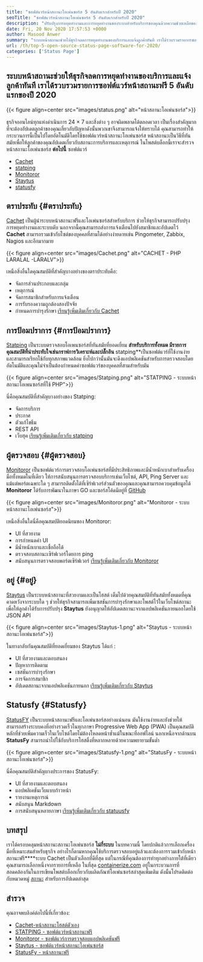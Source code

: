 ```yaml
---
title: "ซอฟต์แวร์หน้าสถานะโอเพ่นซอร์ส 5 อันดับแรกสำหรับปี 2020" 
seoTitle: "ซอฟต์แวร์หน้าสถานะโอเพ่นซอร์ส 5 อันดับแรกสำหรับปี 2020" 
description: "ปรับปรุงการหยุดทำงานและการหยุดทำงานของระบบสำหรับบริการของคุณด้วยความช่วยเหลือของระบบหน้าสถานะฟรีและโอเพ่นซอร์ส ส่งการแจ้งเตือนเพื่ออัปเดตลูกค้า" 
date: Fri, 20 Nov 2020 17:57:53 +0000
author: Masood Anwer
summary: "ระบบหน้าสถานะช่วยให้ธุรกิจลดการหยุดทำงานของบริการและแจ้งลูกค้าทันที เราได้รวบรวมรายการซอฟต์แวร์หน้าสถานะฟรี 5 อันดับแรกของปี 2020" 
url: /th/top-5-open-source-status-page-software-for-2020/
categories: ['Status Page']
---
```


## ระบบหน้าสถานะช่วยให้ธุรกิจลดการหยุดทำงานของบริการและแจ้งลูกค้าทันที เราได้รวบรวมรายการซอฟต์แวร์หน้าสถานะฟรี 5 อันดับแรกของปี 2020

{{< figure align=center src="images/status.png" alt="หน้าสถานะโอเพ่นซอร์ส">}}

ธุรกิจออนไลน์ทุกแห่งดำเนินการ 24 × 7 และสิ่งต่าง ๆ อาจผิดพลาดได้ตลอดเวลา เป็นเรื่องสำคัญมากที่จะต้องอัปเดตลูกค้าของคุณเกี่ยวกับปัญหาดังนั้นพวกเขาจึงสามารถแจ้งให้ทราบได้ คุณสามารถทำให้กระบวนการนี้เป็นไปโดยอัตโนมัติโดยใช้ซอฟต์แวร์หน้าสถานะโอเพ่นซอร์ส หน้าสถานะเป็นวิธีที่ทันสมัยเพื่อให้ลูกค้าของคุณอัปเดตเกี่ยวกับสถานะการบริการและเหตุการณ์ ในโพสต์บล็อกนี้เราจะสำรวจหน้าสถานะโอเพ่นซอร์ส  **ต่อไปนี้**  ซอฟต์แวร์
  * [Cachet][1]
  * [statping][2]
  * [Monitoror][3]
  * [Staytus][4]
  * [statusfy][5]

## ตราประทับ {#ตราประทับ}

[Cachet][6] เป็นผู้นำระบบหน้าสถานะฟรีและโอเพ่นซอร์สสำหรับบริการ ช่วยให้ธุรกิจสามารถปรับปรุงการหยุดทำงานและระบบดับ นอกจากนี้คุณสามารถส่งการแจ้งเตือนไปยังสมาชิกและอัปเดตไว้  **Cachet**  สามารถรวมเข้ากับไซต์ของบุคคลที่สามได้อย่างง่ายดายเช่น Pingometer, Zabbix, Nagios และอีกมากมาย

{{< figure align=center src="images/Cachet.png" alt="CACHET - PHP LARALAL -LARALV">}}

เหนือสิ่งอื่นใดคุณสมบัติที่สำคัญบางอย่างของตราประทับคือ:
  * จัดการส่วนประกอบและกลุ่ม
  * เหตุการณ์
  * จัดการสมาชิกสำหรับการแจ้งเตือน
  * การรับรองความถูกต้องสองปัจจัย
  * กำหนดการบำรุงรักษา
[เรียนรู้เพิ่มเติมเกี่ยวกับ Cachet][7]

## การป้อมปราการ {#การป้อมปราการ}

[Statping][8] เป็นระบบตรวจสอบโอเพนซอร์สที่ทันสมัยที่ยอดเยี่ยม  **สำหรับบริการทั้งหมด มีรายการคุณสมบัติที่น่าประทับใจเช่นกราฟการวิเคราะห์และปลั๊กอิน**  statping**เป็นซอฟต์แวร์ที่ใช้งานง่ายและสามารถเรียกใช้กับทุกสภาพแวดล้อม ยิ่งไปกว่านั้นมันจะดึงแอปพลิเคชันสำหรับการตรวจสอบโดยอัตโนมัติและคุณไม่จำเป็นต้องกำหนดค่าซอฟต์แวร์ของบุคคลที่สามสำหรับมัน

{{< figure align=center src="images/Statping.png" alt="STATPING - ระบบหน้าสถานะโอเพนซอร์สที่ใช้ PHP">}}

นี่คือคุณสมบัติที่สำคัญบางอย่างของ Statping:
  * จัดการบริการ
  * ประกาศ
  * ตัวแก้ไขธีม
  * REST API
  * เว็บฮุค
[เรียนรู้เพิ่มเติมเกี่ยวกับ statping][9]

## ผู้ตรวจสอบ {#ผู้ตรวจสอบ}

[Monitoror][10] เป็นซอฟต์แวร์การตรวจสอบโอเพ่นซอร์สที่มีประสิทธิภาพและมีน้ำหนักเบาสำหรับเครื่องมือทั้งหมดในที่เดียว ให้การสนับสนุนการตรวจสอบบริการเช่นเว็บไซต์, API, Ping Server และแม้แต่พอร์ตเฉพาะใด ๆ สามารถติดตั้งได้ที่เซิร์ฟเวอร์ส่วนตัวของคุณและคุณสามารถควบคุมข้อมูลได้  **Monitoror**  ได้รับการพัฒนาในภาษา GO และซอร์สโค้ดมีอยู่ที่ [GitHub][11]

{{< figure align=center src="images/Monitoror.png" alt="Monitoror - ระบบหน้าสถานะโอเพ่นซอร์ส">}}

เหนือสิ่งอื่นใดนี่คือคุณสมบัติยอดนิยมของ Monitoror:
  * UI ที่สวยงาม
  * การกำหนดค่า UI
  * มีน้ำหนักเบาและเชื่อถือได้
  * ตรวจสอบสถานะเซิร์ฟเวอร์โดยการ ping
  * สนับสนุนการตรวจสอบพอร์ตเซิร์ฟเวอร์
[เรียนรู้เพิ่มเติมเกี่ยวกับ Monitoror][12]

## อยู่ {#อยู่}

[Staytus][13] เป็นระบบหน้าสถานะที่สวยงามและเป็นโฮสต์ เต็มไปด้วยคุณสมบัติที่ทันสมัยทั้งหมดที่คุณคาดหวังจากระบบใด ๆ ช่วยให้ธุรกิจสามารถเพิ่มเซสชันการบำรุงรักษาและโพสต์ไว้ในเว็บไซต์สถานะเพื่อให้ลูกค้าได้รับการปรับปรุง  **Staytus**  ยังอนุญาตให้อัปเดตสถานะจากแอปพลิเคชันภายนอกโดยใช้ JSON API

{{< figure align=center src="images/Staytus-1.png" alt="Staytus - ระบบหน้าสถานะโอเพ่นซอร์ส">}}

ในทางกลับกันคุณสมบัติที่ยอดเยี่ยมของ Staytus ได้แก่ :
  * UI ที่สวยงามและตอบสนอง
  * ปัญหาการติดตาม
  * เซสชันการบำรุงรักษา
  * การจัดการสมาชิก
  * อัปเดตสถานะจากแอปพลิเคชันภายนอก
[เรียนรู้เพิ่มเติมเกี่ยวกับ Staytus][14]

## Statusfy {#Statusfy}

[StatusFY][15] เป็นระบบหน้าสถานะฟรีและโอเพ่นซอร์สอย่างแน่นอน มันใช้งานง่ายและยังช่วยให้สามารถสร้างระบบคงที่อย่างรวดเร็วในทุกภาษา Progressive Web App (PWA) เป็นคุณสมบัติหลักที่ช่วยเพิ่มความเร็วในเว็บไซต์โดยไม่ต้องโหลดหน้าซ้ำแม้ในขณะที่ออฟไลน์ นอกเหนือจากด้านบน  **StatusFy**  สามารถนำไปใช้กับบริการโฮสติ้งที่หลากหลายด้วยความพยายามขั้นต่ำ

{{< figure align=center src="images/Statusfy-1.png" alt="StatusFy - ระบบหน้าสถานะโอเพ่นซอร์ส">}}

นี่คือคุณสมบัติสำคัญบางประการของ StatusFy:
  * UI ที่สวยงามและตอบสนอง
  * แอปพลิเคชันเว็บแบบก้าวหน้า
  * รายงานเหตุการณ์
  * สนับสนุน Markdown
  * การสนับสนุนหลายภาษา
[เรียนรู้เพิ่มเติมเกี่ยวกับ statuusfy][16]

## บทสรุป
เราได้ครอบคลุมหน้าสถานะสถานะโอเพ่นซอร์ส  **ไม่กี่ระบบ**  ในบทความนี้ โดยปกติแล้วการเลือกเครื่องมือที่เหมาะสมสำหรับธุรกิจ อย่างไรก็ตามหากคุณใช้บริการตรวจสอบอยู่แล้วและต้องการรวมเข้ากับหน้าสถานะฟรี****ระบบ Cachet เป็นตัวเลือกที่ดีที่สุด แต่ในกรณีที่คุณต้องการทำทุกอย่างภายใต้ที่เดียวคุณสามารถเลือกหนึ่งจากรายการที่เหลือ
ในที่สุด [containerize.com][17] อยู่ในกระบวนการที่สอดคล้องกันในการเขียนโพสต์บล็อกเกี่ยวกับผลิตภัณฑ์โอเพ่นซอร์สล่าสุดเพิ่มเติม ดังนั้นโปรดติดต่อกับหมวดหมู่ [สถานะ][18] สำหรับการอัปเดตล่าสุด

## สำรวจ
คุณอาจพบลิงค์ต่อไปนี้ที่เกี่ยวข้อง:
  * [Cachet-หน้าสถานะโฮสต์ตัวเอง][7]
  * [STATPING - ซอฟต์แวร์หน้าสถานะฟรี][9]
  * [Monitoror - ซอฟต์แวร์การตรวจสอบแอปพลิเคชันฟรี][12]
  * [Staytus - ซอฟต์แวร์หน้าสถานะโอเพ่นซอร์ส][14]
  * [StatusFy - หน้าสถานะฟรี][16]



 [1]: #Cachet
 [2]: #Statping
 [3]: #Monitoror
 [4]: #Staytus
 [5]: #Statusfy
 [6]: https://cachethq.io/
 [7]: https://products.containerize.com/status/cachet
 [8]: https://statping.com
 [9]: https://products.containerize.com/status/statping
 [10]: https://monitoror.com
 [11]: https://github.com/monitoror/monitoror
 [12]: https://products.containerize.com/status/monitoror
 [13]: https://staytus.co
 [14]: https://products.containerize.com/status/staytus
 [15]: https://marquez.co/statusfy
 [16]: https://products.containerize.com/status/statusfy
 [17]: https://containerize.com
 [18]: https://blog.containerize.com/category/status-page/
